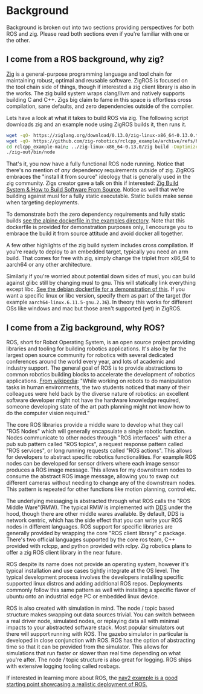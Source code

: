 # Background

Background is broken out into two sections providing perspectives for both ROS and zig.
Please read both sections even if you're familiar with one or the other.

## I come from a ROS background, why zig?

[Zig](https://ziglang.org/) is a general-purpose programming language and tool chain for maintaining robust, optimal and reusable software.
ZigROS is focused on the tool chain side of things, though if interested a zig client library is also in the works.
The zig build system wraps clang/llvm and natively supports building C and C++.
Zigs big claim to fame in this space is effortless cross compilation, sane defaults, and zero dependencies outside of the compiler.

Lets have a look at what it takes to build ROS via zig.
The following script downloads zig and an example node using ZigROS builds it, then runs it.

```sh
wget -qO- https://ziglang.org/download/0.13.0/zig-linux-x86_64-0.13.0.tar.xz | tar xJv
wget -qO- https://github.com/zig-robotics/rclcpp_example/archive/refs/heads/main.tar.gz | tar xzv
cd rclcpp_example-main; ../zig-linux-x86_64-0.13.0/zig build -Doptimize=ReleaseFast -Dtarget=x86_64-linux-musl --summary none  
./zig-out/bin/node
```

That's it, you now have a fully functional ROS node running.
Notice that there's no mention of *any* dependency requirements outside of zig.
ZigROS embraces the "install it from source" ideology that is generally used in the zig community.
Zigs creator gave a talk on this if interested: [Zig Build System & How to Build Software From Source](https://www.youtube.com/watch?v=wFlyUzUVFhw).
Notice as well that we're building against musl for a fully static executable.
Static builds make sense when targeting deployments.

To demonstrate both the zero dependency requirements and fully static builds [see the alpine dockerfile in the examples directory](../examples/docker/alpine.Dockerfile).
Note that this dockerfile is provided for demonstration purposes only, I encourage you to embrace the build it from source attitude and avoid docker all together.

A few other highlights of the zig build system includes cross compilation.
If you're ready to deploy to an embedded target, typically you need an arm build.
That comes for free with zig, simply change the triplet from x86_64 to aarch64 or any other architecture.

Similarly if you're worried about potential down sides of musl, you can build against glibc still by changing musl to gnu.
This will statically link everything except libc.
[See the debian dockerfile for a demonstration of this](../examples/docker/debian.Dockerfile).
If you want a specific linux or libc version, specify them as part of the target (for example `aarch64-linux.6.11.5-gnu.2.36`).
In theory this works for different OSs like windows and mac but those aren't supported (yet) in ZigROS.

## I come from a Zig background, why ROS?

ROS, short for Robot Operating System, is an open source project providing libraries and tooling for building robotics applications.
It's also by far the largest open source community for robotics with several dedicated conferences around the world every year, and lots of academic and industry support.
The general goal of ROS is to provide abstractions to common robotics building blocks to accelerate the development of robotics applications.
[From wikipedia](https://en.wikipedia.org/wiki/Robot_Operating_System#Early_days_at_Stanford_(2007_and_earlier)): "While working on robots to do manipulation tasks in human environments, the two students noticed that many of their colleagues were held back by the diverse nature of robotics: an excellent software developer might not have the hardware knowledge required, someone developing state of the art path planning might not know how to do the computer vision required."

The core ROS libraries provide a middle ware to develop what they call "ROS Nodes" which will generally encapsulate a single robotic function.
Nodes communicate to other nodes through "ROS interfaces" with ether a pub sub pattern called "ROS topics", a request response pattern called "ROS services", or long running requests called "ROS actions".
This allows for developers to abstract specific robotics functionalities.
For example ROS nodes can be developed for sensor drivers where each image sensor produces a ROS image message.
This allows for my downstream nodes to consume the abstract ROS image message, allowing you to swap out different cameras without needing to change any of the downstream nodes.
This pattern is repeated for other functions like motion planning, control etc.

The underlying messaging is abstracted through what ROS calls the "ROS Middle Ware"(RMW).
The typical RMW is implemented with [DDS](https://www.omg.org/omg-dds-portal/) under the hood, though there are other middle wares available.
By default, DDS is network centric, which has the side effect that you can write your ROS nodes in different languages.
ROS support for specific libraries are generally provided by wrapping the core "ROS client library" c package.
There's two official languages supported by the core ros team, C++ provided with rclcpp, and python provided with rclpy.
Zig robotics plans to offer a zig ROS client library in the near future.

ROS despite its name does not provide an operating system, however it's typical installation and use cases tightly integrate at the OS level.
The typical development process involves the developers installing specific supported linux distros and adding additional ROS repos.
Deployments commonly follow this same pattern as well with installing a specific flavor of ubuntu onto an industrial edge PC or embedded linux device.

ROS is also created with simulation in mind. The node / topic based structure makes swapping out data sources trivial.
You can switch between a real driver node, simulated nodes, or replaying data all with minimal impacts to your abstracted software stack.
Most popular simulators out there will support running with ROS.
The gazebo simulator in particular is developed in close conjunction with ROS.
ROS has the option of abstracting time so that it can be provided from the simulator.
This allows for simulations that run faster or slower than real time depending on what you're after.
The node / topic structure is also great for logging.
ROS ships with extensive logging tooling called rosbags.

If interested in learning more about ROS, the [nav2 example is a good starting point showcasing a realistic deployment of ROS.](https://docs.nav2.org/getting_started/index.html#running-the-example) 


